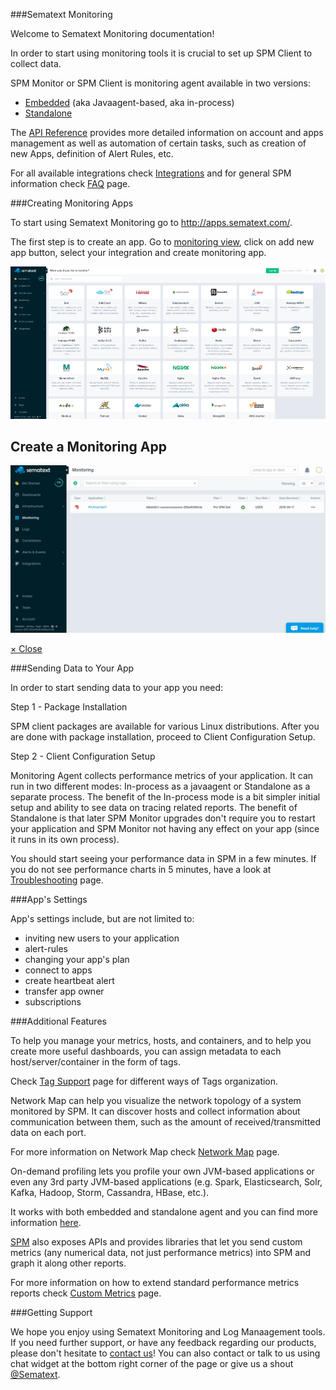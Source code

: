 ###Sematext Monitoring 

Welcome to Sematext Monitoring documentation!

In order to start using monitoring tools it is crucial to set up SPM Client to collect data. 

SPM Monitor or SPM Client is monitoring agent available in two versions:

  - [Embedded](spm-monitor-javaagent) (aka Javaagent-based, aka in-process)
  - [Standalone](spm-monitor-standalone)
  
  The [API Reference](spm-api-reference) provides more detailed information on account and apps management as well as automation of certain tasks, such as creation of new Apps, definition of Alert Rules, etc.
  
For all available integrations check [Integrations](../integration) and for general SPM information check [FAQ](spm-faq) page.

###Creating Monitoring Apps

To start using Sematext Monitoring go to <http://apps.sematext.com/>. 

The first step is to create an app. Go  to [monitoring view](https://apps.sematext.com/ui/monitoring), click on add new app button, select your integration and create monitoring app.

<a  href="#create-spm-app"><img class="content-modal-image" alt="Sematext Monitoring UI screen" src="../images/monitoring/sematext-monitoring.png" title="Sematext Monitoring UI screen"></a>

<div class="css-modal-container">
<div id="create-spm-app" class="modal-window">
<div>
<h2>Create a Monitoring App </h2>
<img alt="Create new SPM App" src="../images/monitoring/gif-test.gif" title="Sematext Monitoring UI screen">

<a href="#modal-close" title="Close" class="modal-close">&times; Close</a>
</div>
</div>
</div>

###Sending Data to Your App

In order to start sending data to your app you need:
 
Step 1 - Package Installation

SPM client packages are available for various Linux distributions. After you are done with package installation, proceed to Client Configuration Setup.

Step 2 - Client Configuration Setup

Monitoring Agent collects performance metrics of your application. It can run in two different modes: In-process as a javaagent or Standalone as a separate process. The benefit of the In-process mode is a bit simpler initial setup and ability to see data on tracing related reports. The benefit of Standalone is that later SPM Monitor upgrades don't require you to restart your application and SPM Monitor not having any effect on your app (since it runs in its own process).

<p>You should start seeing your performance data in SPM in a few minutes. If you do not see performance charts in 5 minutes, have a look at <a href="http://sematext.com/docs/monitoring/spm-faq/">Troubleshooting</a> page.</p>

<!-- ###Visualizing and Analyzing Your Data -->

###App's Settings

App's settings include, but are not limited to:

  - inviting new users to your application
  - alert-rules
  - changing your app's plan
  - connect to apps
  - create heartbeat alert
  - transfer app owner
  - subscriptions

###Additional Features

To help you manage your metrics, hosts, and containers, and to help you create more useful dashboards, you can assign metadata to each host/server/container in the form of tags.

Check [Tag Support](tag-support) page for different ways of Tags organization.

Network Map can help you visualize the network topology of a system monitored by SPM.  It can discover hosts and collect information about communication between them, such as the amount of received/transmitted data on each port.

For more information on Network Map check [Network Map](tag-suppot) page.

On-demand profiling lets you profile your own JVM-based applications or even any 3rd party JVM-based applications (e.g. Spark, Elasticsearch, Solr, Kafka, Hadoop, Storm, Cassandra, HBase, etc.).

It works with both embedded and standalone agent and you can find more information [here](on-demand-profiling).

[SPM](http://sematext.com/spm/) also exposes APIs and provides libraries that let you send custom metrics (any numerical data, not just performance metrics) into SPM and graph it along other reports.

For more information on how to extend standard performance metrics reports check [Custom Metrics](custom-metrics) page.

###Getting Support


We hope you enjoy using Sematext Monitoring and Log Manaagement tools. If you need further support, or have any feedback regarding our products, please don't hesitate to [contact us](mailto:support@sematext.com)\! You can also contact or talk to us using chat widget at the bottom right corner of the page or give us a shout  [@Sematext](http://twitter.com/sematext). 
